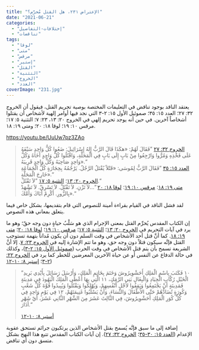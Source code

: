 ```yaml
---
title: "الإعتراض ٢٣١، هل القتل مُحرَّم؟"
date: "2021-06-21"
categories: 
  - "إختلافات-التفاصيل"
  - "تناقضات"
tags: 
  - "لوقا"
  - "متى"
  - "مرقس"
  - "إستير"
  - "القتل"
  - "التثنية"
  - "الخروج"
  - "العدد"
coverImage: "231.jpg"
---
```


يعتقد الناقد بوجود تناقض في التعليمات المختصة بوصية تحريم القتل، فيقول أن الخروج ٣٢: ٢٧؛ العدد ١٥: ٣٥؛ صموئيل الأول ١٥: ٢-٣ التي نجد فيها أوامر إلهية لأشخاص أن يقتلوا أشخاصاً آخرين. في حين أنه يوجد تحريم إلهي في الخروج ٢٠: ١٣، ٢٣: ٧؛ التثنية ٥: ١٧؛ مرقس ١٠: ١٩؛ لوقا ١٨: ٢٠؛ ومتى ١٩: ١٨.

https://youtu.be/UuUw7pz3ZAo

> [الخروج ٣٢: ٢٧](https://my.bible.com/bible/101/EXO.32.27) ”فَقَالَ لَهُمْ: «هكَذَا قَالَ الرَّبُّ إِلهُ إِسْرَائِيلَ: ضَعُوا كُلُّ وَاحِدٍ سَيْفَهُ عَلَى فَخْذِهِ وَمُرُّوا وَارْجِعُوا مِنْ بَابٍ إِلَى بَابٍ فِي الْمَحَلَّةِ، وَاقْتُلُوا كُلُّ وَاحِدٍ أَخَاهُ وَكُلُّ وَاحِدٍ صَاحِبَهُ وَكُلُّ وَاحِدٍ قَرِيبَهُ».“  
> [العدد ١٥: ٣٥](https://my.bible.com/bible/101/NUM.15.35) ”فَقَالَ الرَّبُّ لِمُوسَى: «قَتْلاً يُقْتَلُ الرَّجُلُ. يَرْجُمُهُ بِحِجَارَةٍ كُلُّ الْجَمَاعَةِ خَارِجَ الْمَحَلَّةِ».“  
> [الخروج ٢٠: ١٣](https://my.bible.com/bible/101/EXO.20.13)؛ [التثنية ٥: ١٧](https://my.bible.com/bible/101/DEU.5.) ”لاَ تَقْتُلْ.“  
> [متى ١٩: ١٨](https://my.bible.com/bible/101/MAT.19.18)؛ [مرقس ١٠: ١٩](https://my.bible.com/bible/101/MRK.10.19)؛ [لوقا ١٨: ٢٠](https://my.bible.com/bible/101/LUK.18.20) ”…لاَ تَزْنِ. لاَ تَقْتُلْ. لاَ تَسْرِقْ. لاَ تَشْهَدْ بِالزُّورِ. أَكْرِمْ أَبَاكَ وَأُمَّكَ».“

لقد فشل الناقد في القيام بقراءة أمينة للنصوص التي قام بتقديمها، بشكل خاص فيما يتعلق بمعاني هذه النصوص. 

إن الكتاب المقدس يُحرِّم القتل بمعنى الإجرام الذي هو سَلْبُ حياةٍ دون وجه حقّ؛ وهو ما يرد في آيات التحريم في [الخروج ٢٠: ١٣](https://my.bible.com/bible/101/EXO.20.13)؛ [التثنية ٥: ١٧](https://my.bible.com/bible/101/DEU.5.)؛ [مرقس ١٠: ١٩](https://my.bible.com/bible/101/MRK.10.19)؛ [لوقا ١٨: ٢٠](https://my.bible.com/bible/101/LUK.18.20)؛ [متى ١٩: ١٨](https://my.bible.com/bible/101/MAT.19.18). كما أنَّ قتل أحد الأشخاص في وقت السلم دون أن يكون مُداناً بتهمة تستوجب القتل فإنَّه سيكون قتلاً دون وجه حق، وهو ما تتم الإشارة إليه في [الخروج ٢٣: ٧](https://my.bible.com/bible/101/EXO.32.7). إلا أنَّ الشريعة تسمح بأن يتم قتل الأشخاص في وقت الحرب ([صموئيل الأول ١٥: ٢-٣](https://my.bible.com/bible/101/1SA.15.2-3))، وكذلك في حالة الدفاع عن النفس أو عن حياة الآخرين المعرضين للخطر كما يرد في [الخروج ٢٢: ٢-٣](https://my.bible.com/bible/101/EXO.22.2-3)؛ [إستير ٨: ١٠-١٢](https://my.bible.com/bible/101/EST.8.10-12))

> ”١٠ فَكَتَبَ بِاسْمِ الْمَلِكِ أَحَشْوِيرُوشَ وَخَتَمَ بِخَاتِمِ الْمَلِكِ، وَأَرْسَلَ رَسَائِلَ بِأَيْدِي بَرِيدِ الْخَيْلِ رُكَّابِ الْجِيَادِ وَالْبِغَالِ بَنِي الرَّمَكِِ، ١١ الَّتِي بِهَا أَعْطَى الْمَلِكُ الْيَهُودَ فِي مَدِينَةٍ فَمَدِينَةٍ أَنْ يَجْتَمِعُوا وَيَقِفُوا لأَجْلِ أَنْفُسِهِمْ، وَيُهْلِكُوا وَيَقْتُلُوا وَيُبِيدُوا قُوَّةَ كُلِّ شَعْبٍ وَكُورَةٍ تُضَادُّهُمْ حَتَّى الأَطْفَالَ وَالنِّسَاءَ، وَأَنْ يَسْلُبُوا غَنِيمَتَهُمْ، ١٢ فِي يَوْمٍ وَاحِدٍ فِي كُلِّ كُوَرِ الْمَلِكِ أَحَشْوِيرُوشَ، فِي الثَّالِثَ عَشَرَ مِنَ الشَّهْرِ الثَّانِي عَشَرَ، أَيْ شَهْرِ أَذَارَ.“
> 
> [أستير ٨: ١٠-١٢](https://my.bible.com/bible/101/EST.8.10-12)

إضافة إلى ما سبق فإنَّه يُسمح بقتل الأشخاص الذين يرتكبون جرائم تستحق عقوبة الإعدام ([العدد ١٥: ٣٠-٣٥](https://my.bible.com/bible/101/NUM.15.30-35)؛ [الخروج ٣٢: ٢٧](https://my.bible.com/bible/101/EXO.32.27)). إن آيات الكتاب المقدس تتبع هذا النهج بشكل متسق دون أي تناقض.
